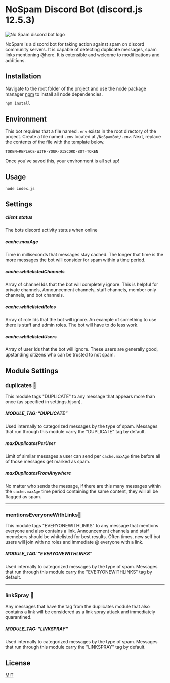 # NoSpam Discord Bot (discord.js 12.5.3)

![No Spam discord bot logo](https://i.imgur.com/dRI2bdJ_d.webp)

NoSpam is a discord bot for taking action against spam on discord community servers. It is capable of detecting duplicate messages, spam links mentioning @here. It is extensible and welcome to modifications and additions.

## Installation

Navigate to the root folder of the project and use the node package manager [npm](https://docs.npmjs.com/downloading-and-installing-node-js-and-npm) to install all node dependencies.

```bash
npm install
```

## Environment
This bot requires that a file named `.env` exists in the root directory of the project. Create a file named `.env` located at `/NoSpamBot/.env`. Next, replace the contents of the file with the template below.

```
TOKEN=REPLACE-WITH-YOUR-DISCORD-BOT-TOKEN
```
Once you've saved this, your environment is all set up!

## Usage
```
node index.js
```

## Settings

##### client.status 

The bots discord activity status when online

##### cache.maxAge

Time in milliseconds that messages stay cached. The longer that time is the more messages the bot will consider for spam within a time period.

##### cache.whitelistedChannels
Array of channel Ids that the bot will completely ignore. This is helpful for private channels, Announcement channels, staff channels, member only channels, and bot channels. 

##### cache.whitelistedRoles
Array of role Ids that the bot will ignore. An example of something to use there is staff and admin roles. The bot will have to do less work.

##### cache.whitelistedUsers
Array of user Ids that the bot will ignore. These users are generally good, upstanding citizens who can be trusted to not spam.


## Module Settings
### duplicates 🤖

This module tags "DUPLICATE" to any message that appears more than once (as specified in settings.hjson). 

##### MODULE_TAG: "DUPLICATE"
Used internally to categorized messages by the type of spam. Messages that run through this module carry the "DUPLICATE" tag by default.

##### maxDuplicatesPerUser

Limit of similar messages a user can send per `cache.maxAge` time before all of those messages get marked as spam.
##### maxDuplicatesFromAnywhere

No matter who sends the message, if there are this many messages within the `cache.maxAge` time period containing the same content, they will all be flagged as spam.

- - - -

### mentionsEveryoneWithLinks🤖

This module tags "EVERYONEWITHLINKS" to any message that mentions everyone and also contains a link. Announcement channels and staff memebers should be whitelisted for best results. Often times, new self bot users will join with no roles and immediate @ everyone with a link.

##### MODULE_TAG: "EVERYONEWITHLINKS"

Used internally to categorized messages by the type of spam. Messages that run through this module carry the "EVERYONEWITHLINKS" tag by default.

- - - -

### linkSpray 🤖

Any messages that have the tag from the duplicates module that also contains a link will be considered as a link spray attack and immediately quarantined. 

##### MODULE_TAG: "LINKSPRAY"

Used internally to categorized messages by the type of spam. Messages that run through this module carry the "LINKSPRAY" tag by default.

## License
[MIT](https://choosealicense.com/licenses/mit/)